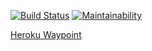 [![Build Status](https://travis-ci.com/wfischer42/veeo-waypoint.svg?branch=master)](https://travis-ci.com/wfischer42/veeo-waypoint)
[![Maintainability](https://api.codeclimate.com/v1/badges/f02ff07767c3af9f37ba/maintainability)](https://codeclimate.com/github/wfischer42/veeo-waypoint/maintainability)

[Heroku Waypoint](https://heroku-waypoint.herokuapp.com/)

